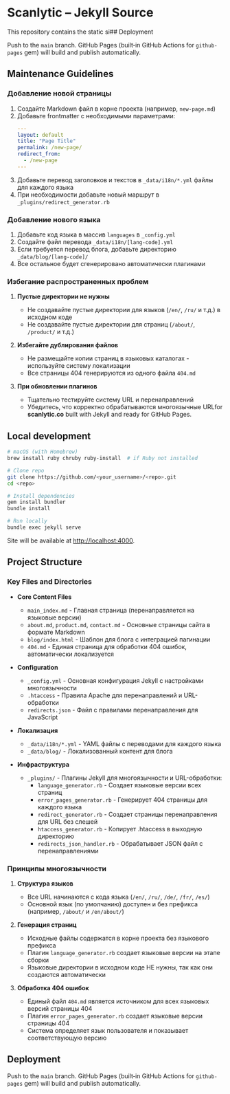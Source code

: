 # Scanlytic – Jekyll Source

This repository contains the static si## Deployment

Push to the `main` branch. GitHub Pages (built‑in GitHub Actions for `github-pages` gem) will build and publish automatically.

## Maintenance Guidelines

### Добавление новой страницы

1. Создайте Markdown файл в корне проекта (например, `new-page.md`)
2. Добавьте frontmatter с необходимыми параметрами:
   ```yaml
   ---
   layout: default
   title: "Page Title"
   permalink: /new-page/
   redirect_from:
     - /new-page
   ---
   ```
3. Добавьте перевод заголовков и текстов в `_data/i18n/*.yml` файлы для каждого языка
4. При необходимости добавьте новый маршрут в `_plugins/redirect_generator.rb`

### Добавление нового языка

1. Добавьте код языка в массив `languages` в `_config.yml`
2. Создайте файл перевода `_data/i18n/[lang-code].yml`
3. Если требуется перевод блога, добавьте директорию `_data/blog/[lang-code]/`
4. Все остальное будет сгенерировано автоматически плагинами

### Избегание распространенных проблем

1. **Пустые директории не нужны**
   * Не создавайте пустые директории для языков (`/en/`, `/ru/` и т.д.) в исходном коде
   * Не создавайте пустые директории для страниц (`/about/`, `/product/` и т.д.)

2. **Избегайте дублирования файлов**
   * Не размещайте копии страниц в языковых каталогах - используйте систему локализации
   * Все страницы 404 генерируются из одного файла `404.md`

3. **При обновлении плагинов**
   * Тщательно тестируйте систему URL и перенаправлений
   * Убедитесь, что корректно обрабатываются многоязычные URLfor **scanlytic.co** built with Jekyll and ready for GitHub Pages.

## Local development

```bash
# macOS (with Homebrew)
brew install ruby chruby ruby-install  # if Ruby not installed

# Clone repo
git clone https://github.com/<your_username>/<repo>.git
cd <repo>

# Install dependencies
gem install bundler
bundle install

# Run locally
bundle exec jekyll serve
```

Site will be available at <http://localhost:4000>.

## Project Structure

### Key Files and Directories

* **Core Content Files**
  * `main_index.md` - Главная страница (перенаправляется на языковые версии)
  * `about.md`, `product.md`, `contact.md` - Основные страницы сайта в формате Markdown
  * `blog/index.html` - Шаблон для блога с интеграцией пагинации
  * `404.md` - Единая страница для обработки 404 ошибок, автоматически локализуется

* **Configuration**
  * `_config.yml` - Основная конфигурация Jekyll с настройками многоязычности
  * `.htaccess` - Правила Apache для перенаправлений и URL-обработки
  * `redirects.json` - Файл с правилами перенаправления для JavaScript

* **Локализация**
  * `_data/i18n/*.yml` - YAML файлы с переводами для каждого языка
  * `_data/blog/` - Локализованный контент для блога

* **Инфраструктура**
  * `_plugins/` - Плагины Jekyll для многоязычности и URL-обработки:
    * `language_generator.rb` - Создает языковые версии всех страниц
    * `error_pages_generator.rb` - Генерирует 404 страницы для каждого языка
    * `redirect_generator.rb` - Создает страницы перенаправления для URL без слешей
    * `htaccess_generator.rb` - Копирует .htaccess в выходную директорию
    * `redirects_json_handler.rb` - Обрабатывает JSON файл с перенаправлениями

### Принципы многоязычности

1. **Структура языков**
   * Все URL начинаются с кода языка (`/en/`, `/ru/`, `/de/`, `/fr/`, `/es/`)
   * Основной язык (по умолчанию) доступен и без префикса (например, `/about/` и `/en/about/`)

2. **Генерация страниц**
   * Исходные файлы содержатся в корне проекта без языкового префикса
   * Плагин `language_generator.rb` создает языковые версии на этапе сборки
   * Языковые директории в исходном коде НЕ нужны, так как они создаются автоматически

3. **Обработка 404 ошибок**
   * Единый файл `404.md` является источником для всех языковых версий страницы 404
   * Плагин `error_pages_generator.rb` создает языковые версии страницы 404
   * Система определяет язык пользователя и показывает соответствующую версию

## Deployment

Push to the `main` branch. GitHub Pages (built‑in GitHub Actions for `github-pages` gem) will build and publish automatically.
